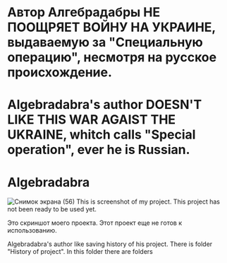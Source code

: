 # Автор Алгебрадабры НЕ ПООЩРЯЕТ ВОЙНУ НА УКРАИНЕ, выдаваемую за "Специальную операцию", несмотря на русское происхождение.
# Algebradabra's author DOESN'T LIKE THIS WAR AGAIST THE UKRAINE, whitch calls "Special operation", ever he is Russian.
# Algebradabra
![Снимок экрана (56)](https://github.com/MathWindow/Algebradabra/assets/117199910/d533b58d-b6e4-489b-8a77-4ca59cabb774)
This is screenshot of my project. This project has not been ready to be used yet.

Это скриншот моего проекта. Этот проект еще не готов к использованию.

Algebradabra's author like saving history of his project. There is folder "History of project". In this folder there are folders
